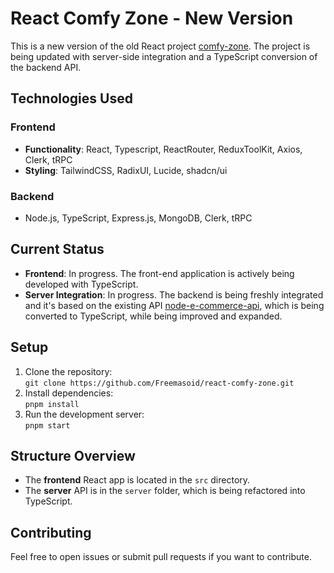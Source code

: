 # React Comfy Zone - New Version

This is a new version of the old React project [comfy-zone](https://github.com/Freemasoid/react-comfy-zone). The project is being updated with server-side integration and a TypeScript conversion of the backend API.

## Technologies Used

### Frontend

- **Functionality**: React, Typescript, ReactRouter, ReduxToolKit, Axios, Clerk, tRPC
- **Styling**: TailwindCSS, RadixUI, Lucide, shadcn/ui

### Backend

- Node.js, TypeScript, Express.js, MongoDB, Clerk, tRPC

## Current Status

- **Frontend**: In progress. The front-end application is actively being developed with TypeScript.
- **Server Integration**: In progress. The backend is being freshly integrated and it's based on the existing API [node-e-commerce-api](https://github.com/Freemasoid/node-e-commerce-api), which is being converted to TypeScript, while being improved and expanded.

## Setup

1. Clone the repository:  
   `git clone https://github.com/Freemasoid/react-comfy-zone.git`
2. Install dependencies:  
   `pnpm install`
3. Run the development server:  
   `pnpm start`

## Structure Overview

- The **frontend** React app is located in the `src` directory.
- The **server** API is in the `server` folder, which is being refactored into TypeScript.

## Contributing

Feel free to open issues or submit pull requests if you want to contribute.
